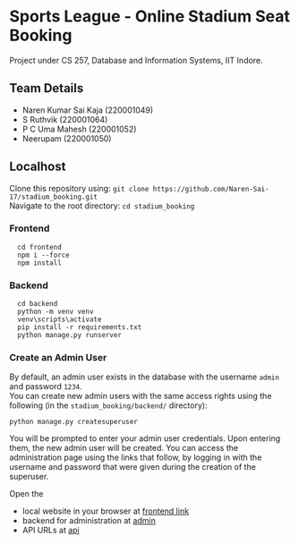 # Sports League - Online Stadium Seat Booking
Project under CS 257, Database and Information Systems, IIT Indore.

## Team Details
* Naren Kumar Sai Kaja (220001049)
* S Ruthvik (220001064)
* P C Uma Mahesh (220001052)
* Neerupam (220001050)

## Localhost
Clone this repository using: `git clone https://github.com/Naren-Sai-17/stadium_booking.git` <br>
Navigate to the root directory: `cd stadium_booking`

### Frontend
```
  cd frontend
  npm i --force
  npm install
```

### Backend
```
  cd backend
  python -m venv venv
  venv\scripts\activate
  pip install -r requirements.txt
  python manage.py runserver
```

### Create an Admin User
By default, an admin user exists in the database with the username `admin` and password `1234`. <br>
You can create new admin users with the same access rights using the following (in the `stadium_booking/backend/` directory):
```
python manage.py createsuperuser
```
You will be prompted to enter your admin user credentials. Upon entering them, the new admin user will be created. You can access the administration page using the links that follow, by logging in with the username and password that were given during the creation of the superuser.
<br> 

Open the 
* local website in your browser at [frontend link](http://localhost:3000)
* backend for administration at [admin](http://localhost:8000/admin)
* API URLs at [api](http://localhost:8000/api)
